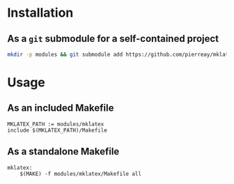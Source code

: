 # Installation

## As a `git` submodule for a self-contained project

```bash
mkdir -p modules && git submodule add https://github.com/pierreay/mklatex modules/mklatex
```

# Usage

## As an included Makefile

```make
MKLATEX_PATH := modules/mklatex
include $(MKLATEX_PATH)/Makefile
```

## As a standalone Makefile

```make
mklatex:
	$(MAKE) -f modules/mklatex/Makefile all
```
